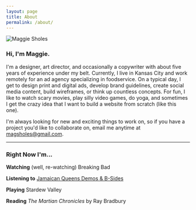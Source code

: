 ```yaml
---
layout: page
title: About
permalink: /about/
---
```


<img class="triple float-left" src="../assets/images/msholes.jpg" alt="Maggie Sholes" />

### Hi, I'm Maggie.

I'm a designer, art director, and occasionally a copywriter with about five years of experience under my belt. Currently, I live in Kansas City and work remotely for an ad agency specializing in foodservice. On a typical day, I get to design print and digital ads, develop brand guidelines, create social media content, build wireframes, or think up countless concepts.  For fun, I like to watch scary movies, play silly video games, do yoga, and sometimes I get the crazy idea that I want to build a website from scratch (like this one).

I'm always looking for new and exciting things to work on, so if you have a project you'd like to collaborate on, email me anytime at <a href="mailto:magsholes@gmail.com" target="_blank">magsholes@gmail.com</a>.

---

### Right Now I'm...

**Watching**
(well, re-watching) Breaking Bad

**Listening to**
[Jamaican Queens Demos & B-Sides](https://jamaicanqueens.bandcamp.com/album/demos-and-b-sides-2011-201)

**Playing**
Stardew Valley

**Reading**
*The Martian Chronicles* by Ray Bradbury